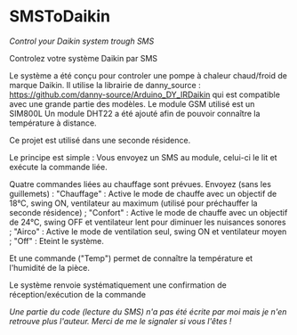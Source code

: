 # SMSToDaikin
*Control your Daikin system trough SMS*

Controlez votre système Daikin par SMS

Le système a été conçu pour controler une pompe à chaleur chaud/froid de marque Daikin.
Il utilise la librairie de danny_source : https://github.com/danny-source/Arduino_DY_IRDaikin qui est compatible avec une grande partie des modèles.
Le module GSM utilisé est un SIM800L
Un module DHT22 a été ajouté afin de pouvoir connaître la température à distance.

Ce projet est utilisé dans une seconde résidence.

Le principe est simple :
Vous envoyez un SMS au module, celui-ci le lit et exécute la commande liée.

Quatre commandes liées au chauffage sont prévues. Envoyez (sans les guillemets) :
"Chauffage" : Active le mode de chauffe avec un objectif de 18°C, swing ON, ventilateur au maximum (utilisé pour préchauffer la seconde résidence) ;
"Confort" : Active le mode de chauffe avec un objectif de 24°C, swing OFF et ventilateur lent pour diminuer les nuisances sonores ;
"Airco" : Active le mode de ventilation seul, swing ON et ventilateur moyen ;
"Off" : Eteint le système.

Et une commande ("Temp") permet de connaître la température et l'humidité de la pièce.

Le système renvoie systématiquement une confirmation de réception/exécution de la commande

*Une partie du code (lecture du SMS) n'a pas été écrite par moi mais je n'en retrouve plus l'auteur. Merci de me le signaler si vous l'êtes !*
